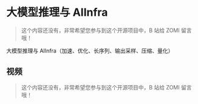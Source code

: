 <!--Copyright © ZOMI 适用于[License](https://github.com/Infrasys-AI/AIInfra)版权许可-->

# 大模型推理与 AIInfra

> 这个内容还没有，非常希望您参与到这个开源项目中，B 站给 ZOMI 留言哦！

大模型推理与 AIInfra（加速、优化、长序列、输出采样、压缩、量化）

## 视频

> 这个内容还没有，非常希望您参与到这个开源项目中，B 站给 ZOMI 留言哦！
